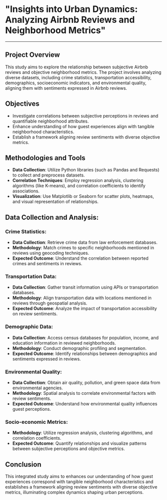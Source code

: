 
# "Insights into Urban Dynamics: Analyzing Airbnb Reviews and Neighborhood Metrics"

---

## Project Overview

This study aims to explore the relationship between subjective Airbnb reviews and objective neighborhood metrics. The project involves analyzing diverse datasets, including crime statistics, transportation accessibility, demographics, socioeconomic indicators, and environmental quality, aligning them with sentiments expressed in Airbnb reviews.

## Objectives
- Investigate correlations between subjective perceptions in reviews and quantifiable neighborhood attributes.
- Enhance understanding of how guest experiences align with tangible neighborhood characteristics.
- Establish a framework aligning review sentiments with diverse objective metrics.

## Methodologies and Tools
- **Data Collection**: Utilize Python libraries (such as Pandas and Requests) to collect and preprocess datasets.
- **Correlation Techniques**: Employ regression analysis, clustering algorithms (like K-means), and correlation coefficients to identify associations.
- **Visualization**: Use Matplotlib or Seaborn for scatter plots, heatmaps, and visual representation of relationships.

## Data Collection and Analysis:

### Crime Statistics:
- **Data Collection**: Retrieve crime data from law enforcement databases.
- **Methodology**: Match crimes to specific neighborhoods mentioned in reviews using geocoding techniques.
- **Expected Outcome**: Understand the correlation between reported crimes and sentiments in reviews.

### Transportation Data:
- **Data Collection**: Gather transit information using APIs or transportation databases.
- **Methodology**: Align transportation data with locations mentioned in reviews through geospatial analysis.
- **Expected Outcome**: Analyze the impact of transportation accessibility on review sentiments.

### Demographic Data:
- **Data Collection**: Access census databases for population, income, and education information in reviewed neighborhoods.
- **Methodology**: Conduct demographic profiling and segmentation.
- **Expected Outcome**: Identify relationships between demographics and sentiments expressed in reviews.

### Environmental Quality:
- **Data Collection**: Obtain air quality, pollution, and green space data from environmental agencies.
- **Methodology**: Spatial analysis to correlate environmental factors with review sentiments.
- **Expected Outcome**: Understand how environmental quality influences guest perceptions.

### Socio-economic Metrics:
- **Methodology**: Utilize regression analysis, clustering algorithms, and correlation coefficients.
- **Expected Outcome**: Quantify relationships and visualize patterns between subjective perceptions and objective metrics.


## Conclusion
This integrated study aims to enhances our understanding of how guest experiences correspond with tangible neighborhood characteristics and establishes a framework aligning review sentiments with diverse objective metrics, illuminating complex dynamics shaping urban perceptions.

